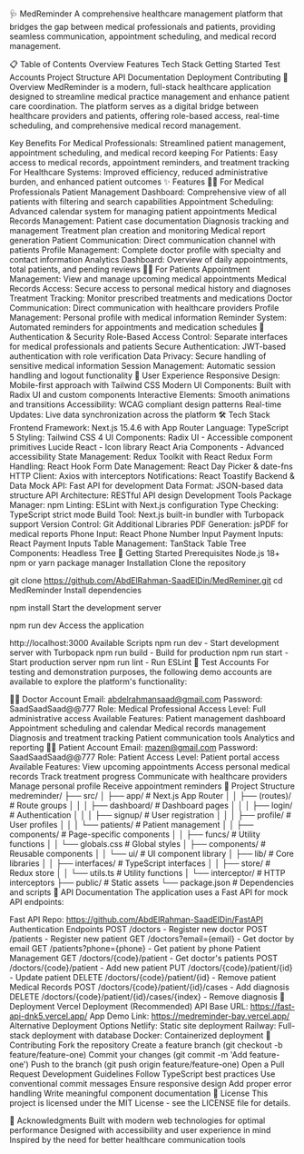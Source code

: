 🩺 MedReminder
A comprehensive healthcare management platform that bridges the gap between medical professionals and patients, providing seamless communication, appointment scheduling, and medical record management.

📋 Table of Contents
Overview
Features
Tech Stack
Getting Started
Test Accounts
Project Structure
API Documentation
Deployment
Contributing
🎯 Overview
MedReminder is a modern, full-stack healthcare application designed to streamline medical practice management and enhance patient care coordination. The platform serves as a digital bridge between healthcare providers and patients, offering role-based access, real-time scheduling, and comprehensive medical record management.

Key Benefits
For Medical Professionals: Streamlined patient management, appointment scheduling, and medical record keeping
For Patients: Easy access to medical records, appointment reminders, and treatment tracking
For Healthcare Systems: Improved efficiency, reduced administrative burden, and enhanced patient outcomes
✨ Features
👨‍⚕️ For Medical Professionals
Patient Management Dashboard: Comprehensive view of all patients with filtering and search capabilities
Appointment Scheduling: Advanced calendar system for managing patient appointments
Medical Records Management:
Patient case documentation
Diagnosis tracking and management
Treatment plan creation and monitoring
Medical report generation
Patient Communication: Direct communication channel with patients
Profile Management: Complete doctor profile with specialty and contact information
Analytics Dashboard: Overview of daily appointments, total patients, and pending reviews
🧑‍🦰 For Patients
Appointment Management: View and manage upcoming medical appointments
Medical Records Access: Secure access to personal medical history and diagnoses
Treatment Tracking: Monitor prescribed treatments and medications
Doctor Communication: Direct communication with healthcare providers
Profile Management: Personal profile with medical information
Reminder System: Automated reminders for appointments and medication schedules
🔐 Authentication & Security
Role-Based Access Control: Separate interfaces for medical professionals and patients
Secure Authentication: JWT-based authentication with role verification
Data Privacy: Secure handling of sensitive medical information
Session Management: Automatic session handling and logout functionality
🎨 User Experience
Responsive Design: Mobile-first approach with Tailwind CSS
Modern UI Components: Built with Radix UI and custom components
Interactive Elements: Smooth animations and transitions
Accessibility: WCAG compliant design patterns
Real-time Updates: Live data synchronization across the platform
🛠️ Tech Stack
Frontend
Framework: Next.js 15.4.6 with App Router
Language: TypeScript 5
Styling: Tailwind CSS 4
UI Components:
Radix UI - Accessible component primitives
Lucide React - Icon library
React Aria Components - Advanced accessibility
State Management: Redux Toolkit with React Redux
Form Handling: React Hook Form
Date Management: React Day Picker & date-fns
HTTP Client: Axios with interceptors
Notifications: React Toastify
Backend & Data
Mock API: Fast API for development
Data Format: JSON-based data structure
API Architecture: RESTful API design
Development Tools
Package Manager: npm
Linting: ESLint with Next.js configuration
Type Checking: TypeScript strict mode
Build Tool: Next.js built-in bundler with Turbopack support
Version Control: Git
Additional Libraries
PDF Generation: jsPDF for medical reports
Phone Input: React Phone Number Input
Payment Inputs: React Payment Inputs
Table Management: TanStack Table
Tree Components: Headless Tree
🚀 Getting Started
Prerequisites
Node.js 18+
npm or yarn package manager
Installation
Clone the repository

git clone <https://github.com/AbdElRahman-SaadElDin/MedReminer.git>
cd MedReminder
Install dependencies

npm install
Start the development server

npm run dev
Access the application

http://localhost:3000
Available Scripts
npm run dev - Start development server with Turbopack
npm run build - Build for production
npm run start - Start production server
npm run lint - Run ESLint
🔐 Test Accounts
For testing and demonstration purposes, the following demo accounts are available to explore the platform's functionality:

👨‍⚕️ Doctor Account
Email: abdelrahmansaad@gmail.com
Password: SaadSaadSaad@@777
Role: Medical Professional
Access Level: Full administrative access
Available Features:
Patient management dashboard
Appointment scheduling and calendar
Medical records management
Diagnosis and treatment tracking
Patient communication tools
Analytics and reporting
🧑‍🦰 Patient Account
Email: mazen@gmail.com
Password: SaadSaadSaad@@777
Role: Patient
Access Level: Patient portal access
Available Features:
View upcoming appointments
Access personal medical records
Track treatment progress
Communicate with healthcare providers
Manage personal profile
Receive appointment reminders
📁 Project Structure
medreminder/
├── src/
│   ├── app/                    # Next.js App Router
│   │   ├── (routes)/          # Route groups
│   │   │   ├── dashboard/     # Dashboard pages
│   │   │   ├── login/         # Authentication
│   │   │   ├── signup/        # User registration
│   │   │   ├── profile/       # User profiles
│   │   │   └── patients/      # Patient management
│   │   ├── components/        # Page-specific components
│   │   ├── funcs/            # Utility functions
│   │   └── globals.css       # Global styles
│   ├── components/           # Reusable components
│   │   └── ui/              # UI component library
│   ├── lib/                 # Core libraries
│   │   ├── interfaces/      # TypeScript interfaces
│   │   ├── store/          # Redux store
│   │   └── utils.ts        # Utility functions
│   └── interceptor/        # HTTP interceptors
├── public/                # Static assets
└── package.json          # Dependencies and scripts
🔌 API Documentation
The application uses a Fast API for mock API endpoints:

Fast API Repo: https://github.com/AbdElRahman-SaadElDin/FastAPI
Authentication Endpoints
POST /doctors - Register new doctor
POST /patients - Register new patient
GET /doctors?email={email} - Get doctor by email
GET /patients?phone={phone} - Get patient by phone
Patient Management
GET /doctors/{code}/patient - Get doctor's patients
POST /doctors/{code}/patient - Add new patient
PUT /doctors/{code}/patient/{id} - Update patient
DELETE /doctors/{code}/patient/{id} - Remove patient
Medical Records
POST /doctors/{code}/patient/{id}/cases - Add diagnosis
DELETE /doctors/{code}/patient/{id}/cases/{index} - Remove diagnosis
🚀 Deployment
Vercel Deployment (Recommended)
API Base URL: https://fast-api-dnk5.vercel.app/
App Demo Link: https://medreminder-bay.vercel.app/
Alternative Deployment Options
Netlify: Static site deployment
Railway: Full-stack deployment with database
Docker: Containerized deployment
🤝 Contributing
Fork the repository
Create a feature branch (git checkout -b feature/feature-one)
Commit your changes (git commit -m 'Add feature-one')
Push to the branch (git push origin feature/feature-one)
Open a Pull Request
Development Guidelines
Follow TypeScript best practices
Use conventional commit messages
Ensure responsive design
Add proper error handling
Write meaningful component documentation
📄 License
This project is licensed under the MIT License - see the LICENSE file for details.

🙏 Acknowledgments
Built with modern web technologies for optimal performance
Designed with accessibility and user experience in mind
Inspired by the need for better healthcare communication tools
